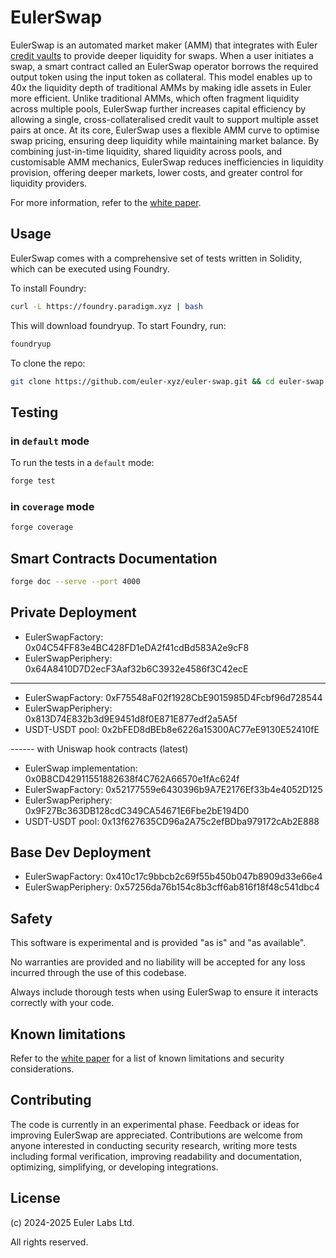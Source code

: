 # EulerSwap

EulerSwap is an automated market maker (AMM) that integrates with Euler [credit vaults](https://docs.euler.finance/euler-vault-kit-white-paper/) to provide deeper liquidity for swaps. When a user initiates a swap, a smart contract called an EulerSwap operator borrows the required output token using the input token as collateral. This model enables up to 40x the liquidity depth of traditional AMMs by making idle assets in Euler more efficient. Unlike traditional AMMs, which often fragment liquidity across multiple pools, EulerSwap further increases capital efficiency by allowing a single, cross-collateralised credit vault to support multiple asset pairs at once. At its core, EulerSwap uses a flexible AMM curve to optimise swap pricing, ensuring deep liquidity while maintaining market balance. By combining just-in-time liquidity, shared liquidity across pools, and customisable AMM mechanics, EulerSwap reduces inefficiencies in liquidity provision, offering deeper markets, lower costs, and greater control for liquidity providers.

For more information, refer to the [white paper](./docs/whitepaper/EulerSwap_White_Paper.pdf).

## Usage

EulerSwap comes with a comprehensive set of tests written in Solidity, which can be executed using Foundry.

To install Foundry:

```sh
curl -L https://foundry.paradigm.xyz | bash
```

This will download foundryup. To start Foundry, run:

```sh
foundryup
```

To clone the repo:

```sh
git clone https://github.com/euler-xyz/euler-swap.git && cd euler-swap
```

## Testing

### in `default` mode

To run the tests in a `default` mode:

```sh
forge test
```

### in `coverage` mode

```sh
forge coverage
```

## Smart Contracts Documentation

```sh
forge doc --serve --port 4000
```

## Private Deployment

- EulerSwapFactory: 0x04C54FF83e4BC428FD1eDA2f41cdBd583A2e9cF8
- EulerSwapPeriphery: 0x64A8410D7D2ecF3Aaf32b6C3932e4586f3C42ecE

------

- EulerSwapFactory: 0xF75548aF02f1928CbE9015985D4Fcbf96d728544
- EulerSwapPeriphery: 0x813D74E832b3d9E9451d8f0E871E877edf2a5A5f
- USDT-USDT pool: 0x2bFED8dBEb8e6226a15300AC77eE9130E52410fE

------ with Uniswap hook contracts (latest)

- EulerSwap implementation: 0x0B8CD42911551882638f4C762A66570e1fAc624f
- EulerSwapFactory: 0x52177559e6430396b9A7E2176Ef33b4e4052D125
- EulerSwapPeriphery: 0x9F27Bc363DB128cdC349CA54671E6Fbe2bE194D0
- USDT-USDT pool: 0x13f627635CD96a2A75c2efBDba979172cAb2E888

## Base Dev Deployment

- EulerSwapFactory: 0x410c17c9bbcb2c69f55b450b047b8909d33e66e4
- EulerSwapPeriphery: 0x57256da76b154c8b3cff6ab816f18f48c541dbc4

## Safety

This software is experimental and is provided "as is" and "as available".

No warranties are provided and no liability will be accepted for any loss incurred through the use of this codebase.

Always include thorough tests when using EulerSwap to ensure it interacts correctly with your code.

## Known limitations

Refer to the [white paper](./docs/whitepaper/EulerSwap_White_Paper.pdf) for a list of known limitations and security considerations.

## Contributing

The code is currently in an experimental phase. Feedback or ideas for improving EulerSwap are appreciated. Contributions are welcome from anyone interested in conducting security research, writing more tests including formal verification, improving readability and documentation, optimizing, simplifying, or developing integrations.

## License

(c) 2024-2025 Euler Labs Ltd.

All rights reserved.
